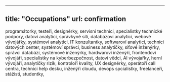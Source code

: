 ---
title: "Occupations"
url: confirmation
------

programátorky,
testeři,
designérky,
servisní technici,
specialistky technické podpory,
datoví analytici,
správkyně sítí,
databázoví analytici,
webové vývojářky,
systémoví analytici,
IT konzultantky,
softwaroví analytici,
technici datových center,
systémoví správci,
business analytičky,
síťové inženýrky,
správci databází,
systémové inženýrky,
hardwaroví inženýří,
frontendoví vývojáři,
specialistky na kyberbezpečnost,
datoví vědci,
AI vývojařky,
herní vývojáři,
analytičky rizik,
kontroloří kvality,
UX designérky,
operátoři call centra,
technici help desku,
inženýři cloudu,
devops spcialistky,
freelanceři,
stážisti,
studentky,



